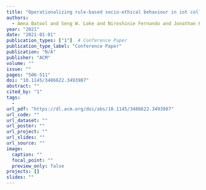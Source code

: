 ```yaml
---
title: "Operationalizing rule-based socio-ethical behaviour in iot collectives: A policy management approach"
authors:
  - Amna Batool and Seng W. Loke and Niroshinie Fernando and Jonathan Kua
year: "2021"
date: "2021-01-01"
publication_types: ["1"]  # Conference Paper
publication_type_label: "Conference Paper"
publication: "N/A"
publisher: "ACM"
volume: ""
issue: ""
pages: "506-511"
doi: "10.1145/3486622.3493987"
abstract: ""
cited_by: "1"
tags:
  - 
url_pdf: "https://dl.acm.org/doi/abs/10.1145/3486622.3493987"
url_code: ""
url_dataset: ""
url_poster: ""
url_project: ""
url_slides: ""
url_source: ""
image:
  caption: ""
  focal_point: ""
  preview_only: false
projects: []
slides: ""
---
```

